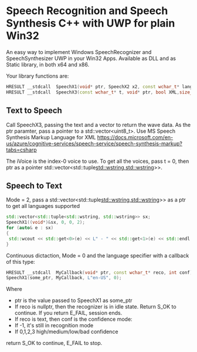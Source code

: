 # Speech Recognition and Speech Synthesis C++ with UWP for plain Win32

An easy way to implement Windows SpeechRecognizer and SpeechSynthesizer UWP in your Win32 Apps. Available as DLL and as Static library, in both x64 and x86.

Your library functions are:

```C++
HRESULT __stdcall  SpeechX1(void* ptr, SpeechX2 x2, const wchar_t* langx = L"en-us", int Mode = 0);
HRESULT __stdcall  SpeechX3(const wchar_t* t, void* ptr, bool XML,size_t iVoice);
```

## Text to Speech
Call SpeechX3, passing the text and a vector to return the wave data. As the ptr paramter, pass a pointer to a std::vector<uint8_t>. Use MS Speech Synthesis Markup Language for XML
https://docs.microsoft.com/en-us/azure/cognitive-services/speech-service/speech-synthesis-markup?tabs=csharp

The iVoice is the index-0 voice to use. To get all the voices, pass t = 0, then ptr as a pointer std::vector<std::tuple<std::wstring,std::wstring>>>.



## Speech to Text

Mode = 2, pass a std::vector<std::tuple<std::wstring,std::wstring>>> as a ptr to get all languages supported

```C++
std::vector<std::tuple<std::wstring, std::wstring>> sx;
SpeechX1((void*)&sx, 0, 0, 2);
for (auto& e : sx)
{
 std::wcout << std::get<0>(e) << L" - " << std::get<1>(e) << std::endl;
}
```


Continuous dictaction, Mode = 0 and the language specifier with a callback of this type:
```C++
HRESULT __stdcall  MyCallback(void* ptr, const wchar_t* reco, int conf);
SpeechX1(some_ptr, MyCallback, L"en-US", 0);
```
Where
- ptr is the value passed to SpeechX1 as some_ptr
- If reco is nullptr, then the recognizer is in idle state. Return S_OK to continue. If you return E_FAIL, session ends.
- If reco is text, then conf is the confidence mode:
- If -1, it's still in recognition mode
- If 0,1,2,3 high/medium/low/bad confidence

return S_OK to continue, E_FAIL to stop.




